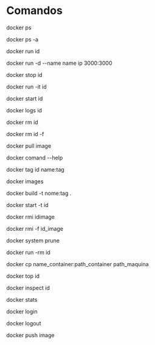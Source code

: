 # Comandos

docker ps

docker ps -a

docker run id

docker run -d --name name ip 3000:3000

docker stop id

docker run -it id

docker start id

docker logs id

docker rm id

docker rm id -f

docker pull image

docker comand --help

docker tag id name:tag

docker images

docker build -t nome:tag .

docker start -t id

docker rmi idimage

docker rmi -f id_image

docker system prune

docker run -rm id

docker cp name_container:path_container path_maquina

docker top id

docker inspect id

docker stats

docker login

docker logout

docker push image